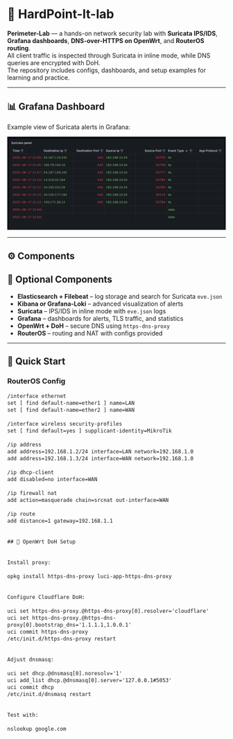 # 🔐 HardPoint-It-lab

**Perimeter-Lab** — a hands-on network security lab with **Suricata IPS/IDS**, **Grafana dashboards**, **DNS-over-HTTPS on OpenWrt**, and **RouterOS routing**.  
All client traffic is inspected through Suricata in inline mode, while DNS queries are encrypted with DoH.  
The repository includes configs, dashboards, and setup examples for learning and practice.

---

## 📊 Grafana Dashboard

Example view of Suricata alerts in Grafana:  

![Grafana Dashboard](Grafana.png)

---

## ⚙️ Components
## 🔎 Optional Components
- **Elasticsearch + Filebeat** – log storage and search for Suricata `eve.json`  
- **Kibana or Grafana-Loki** – advanced visualization of alerts  
- **Suricata** – IPS/IDS in inline mode with `eve.json` logs  
- **Grafana** – dashboards for alerts, TLS traffic, and statistics  
- **OpenWrt + DoH** – secure DNS using `https-dns-proxy`  
- **RouterOS** – routing and NAT with configs provided  

---

## 🚀 Quick Start

### RouterOS Config
```rsc
/interface ethernet
set [ find default-name=ether1 ] name=LAN
set [ find default-name=ether2 ] name=WAN

/interface wireless security-profiles
set [ find default=yes ] supplicant-identity=MikroTik

/ip address
add address=192.168.1.2/24 interface=LAN network=192.168.1.0
add address=192.168.1.3/24 interface=WAN network=192.168.1.0

/ip dhcp-client
add disabled=no interface=WAN

/ip firewall nat
add action=masquerade chain=srcnat out-interface=WAN

/ip route
add distance=1 gateway=192.168.1.1


## 🚨 OpenWrt DoH Setup


Install proxy:

opkg install https-dns-proxy luci-app-https-dns-proxy


Configure Cloudflare DoH:

uci set https-dns-proxy.@https-dns-proxy[0].resolver='cloudflare'
uci set https-dns-proxy.@https-dns-proxy[0].bootstrap_dns='1.1.1.1,1.0.0.1'
uci commit https-dns-proxy
/etc/init.d/https-dns-proxy restart


Adjust dnsmasq:

uci set dhcp.@dnsmasq[0].noresolv='1'
uci add_list dhcp.@dnsmasq[0].server='127.0.0.1#5053'
uci commit dhcp
/etc/init.d/dnsmasq restart


Test with:

nslookup google.com




